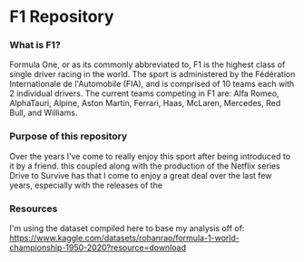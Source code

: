 # F1 Repository
### What is F1?
Formula One, or as its commonly abbreviated to, F1 is the highest class of single driver racing in the world. The sport is administered by the Fédération Internationale de l'Automobile (FIA), and is comprised of 10 teams each with 2 individual drivers. The current teams competing in F1 are: Alfa Romeo, AlphaTauri, Alpine, Aston Martin, Ferrari, Haas, McLaren, Mercedes, Red Bull, and Williams. 

### Purpose of this repository
Over the years I've come to really enjoy this sport after being introduced to it by a friend. this coupled along with the production of the Netflix series Drive to Survive has that I come to enjoy a great deal over the last few years, especially with the releases of the 

### Resources 
I'm using the dataset compiled here to base my analysis off of: https://www.kaggle.com/datasets/rohanrao/formula-1-world-championship-1950-2020?resource=download
